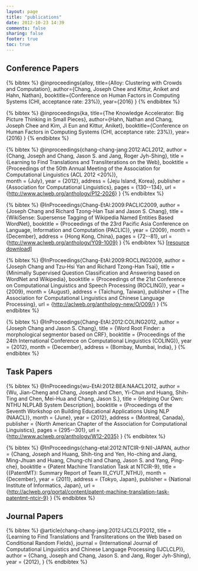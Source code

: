 ```yaml
---
layout: page
title: "publications"
date: 2012-10-23 14:39
comments: false
sharing: false
footer: true
toc: true
---
```


Conference Papers
------------

{% bibtex %}
@inproceedings{alloy,
  title={Alloy: Clustering with Crowds and Computation},
  author={Chang, Joseph Chee and Kittur, Aniket and Hahn, Nathan},
  booktitle={Conference on Human Factors in Computing Systems (CHI, acceptance rate: 23%)},
  year={2016}
}
{% endbibtex %}

{% bibtex %}
@inproceedings{ka,
  title={The Knowledge Accelerator: Big Picture Thinking in Small Pieces},
  author={Hahn, Nathan and Chang, Joseph Chee and Kim, Ji Eun and Kittur, Aniket},
  booktitle={Conference on Human Factors in Computing Systems (CHI, acceptance rate: 23%)},
  year={2016}
}
{% endbibtex %}

{% bibtex %}
@inproceedings{chang-chang-jang:2012:ACL2012,
  author    = {Chang, Joseph and  Chang, Jason S.  and  Jang, Roger Jyh-Shing},
  title     = {Learning to Find Translations and Transliterations on the Web},
  booktitle = {Proceedings of the 50th Annual Meeting of the Association for Computational Linguistics (ACL 2012 <20%)},  
  month     = {July},
  year      = {2012},
  address   = {Jeju Island, Korea},
  publisher = {Association for Computational Linguistics},
  pages     = {130--134},
  url       = {http://www.aclweb.org/anthology/P12-2026}
}
{% endbibtex %}

{% bibtex %}
@InProceedings{Chang-EtAl:2009:PACLIC2009,
  author    = {Joseph Chang and Richard Tzong-Han Tsai and Jason S. Chang},
  title     = {WikiSense: Supersense Tagging of Wikipedia Named Entities Based WordNet},
  booktitle = {Proceedings of the 23rd Pacific Asia Conference on Language, Information and Computation (PACLIC)},
  year      = {2009},
  month     = {December},
  address   = {Hong Kong, China},
  pages     = {72--81},
  url       = {http://www.aclweb.org/anthology/Y09-1009}
}
{% endbibtex %}
[[resource download]](/wikisense)

{% bibtex %}
@InProceedings{Chang-EtAl:2009:ROCLING2009,
  author    = {Joseph Chang and Tzu-Hsi Yan and Richard Tzong-Han Tsai},
  title     = {Minimally Supervised Question Classification and Answering based on WordNet and Wikipedia},
  booktitle = {Proceedings of the 21st Conference on Computational Linguistics and Speech Processing (ROCLING)},
  year      = {2009},
  month     = {August},
  address   = {Taichung, Taiwan},
  publisher = {The Association for Computational Linguistics and Chinese Language Processing},
  url       = {http://aclweb.org/anthology-new/O/O09/}
}
{% endbibtex %}

{% bibtex %}
@InProceedings{Chang-EtAl:2012:COLING2012,
  author    = {Joseph Chang and Jason S. Chang},
  title     = {Word Root Finder: a morphological segmentor based on CRF},
  booktitle = {Proceedings of the 24th International Conference on Computational Linguistics (COLING)},
  year      = {2012},
  month     = {December},
  address   = {Bombay, Mumbai, India},
}
{% endbibtex %}

Task Papers
------------

{% bibtex %}
@InProceedings{wu-EtAl:2012:BEA:NAACL2012,
  author    = {Wu, Jian-Cheng  and  Chang, Joseph  and  Chen, Yi-Chun  and  Huang, Shih-Ting  and  Chen, Mei-Hua  and  Chang, Jason S.},
  title     = {Helping Our Own: NTHU NLPLAB System Description},
  booktitle = {Proceedings of the Seventh Workshop on Building Educational Applications Using NLP (NAACL)},
  month     = {June},
  year      = {2012},
  address   = {Montreal, Canada},
  publisher = {North American Chapter of the Association for Computational Linguistics},
  pages     = {295--301},
  url       = {http://www.aclweb.org/anthology/W12-2035}
}
{% endbibtex %}

{% bibtex %}
@InProceedings{chang-etal:2012:NTCIR-9:NII-JAPAN,
  author   = {Chang, Joseph and Huang, Shih-ting and Yen, Ho-ching and Jiang, Ming-Jhuan and Huang, Chung-chi and Chang, Jason S. and Yang, Ping-che},
  booktitle = {Patent Machine Translation Task at NTCIR-9},
  title     = {{PatentMT}: Summary Report of Team III\_CYUT\_NTHU},
  month     = {December},
  year      = {2011},
  address   = {Tokyo, Japan},
  publisher = {National Institute of Informatics, Japan},
  url       = {http://aclweb.org/portal/content/patent-machine-translation-task-patentmt-ntcir-9}
}
{% endbibtex %}


Journal Papers 
------------

{% bibtex %}
@article{chang-chang-jang:2012:IJCLCLP2012,
  title = {Learning to Find Translations and Transliterations on the Web based on Conditional Random Fields},
  journal = {International Journal of Computational Linguistics and Chinese Language Processing (IJCLCLP)},
  author = {Chang, Joseph and  Chang, Jason S.  and  Jang, Roger Jyh-Shing},
  year = {2012},
}
{% endbibtex %}
